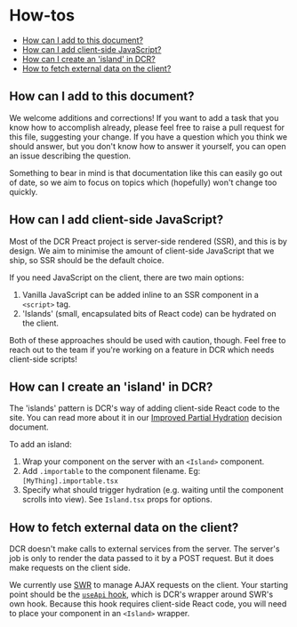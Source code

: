 # How-tos

<!-- START doctoc generated TOC please keep comment here to allow auto update -->
<!-- DON'T EDIT THIS SECTION, INSTEAD RE-RUN doctoc TO UPDATE -->
<!-- Automatically created by running `pnpm createtoc` in a pre-commit hook -->

-   [How can I add to this document?](#how-can-i-add-to-this-document)
-   [How can I add client-side JavaScript?](#how-can-i-add-client-side-javascript)
-   [How can I create an 'island' in DCR?](#how-can-i-create-an-island-in-dcr)
-   [How to fetch external data on the client?](#how-to-fetch-external-data-on-the-client)

<!-- END doctoc generated TOC please keep comment here to allow auto update -->

## How can I add to this document?

We welcome additions and corrections! If you want to add a task that you know
how to accomplish already, please feel free to raise a pull request for this
file, suggesting your change. If you have a question which you think we should
answer, but you don't know how to answer it yourself, you can open an issue
describing the question.

Something to bear in mind is that documentation like this can easily go out of
date, so we aim to focus on topics which (hopefully) won't change too quickly.

## How can I add client-side JavaScript?

Most of the DCR Preact project is server-side rendered (SSR), and this is by design.
We aim to minimise the amount of client-side JavaScript that we ship, so SSR
should be the default choice.

If you need JavaScript on the client, there are two main options:

1. Vanilla JavaScript can be added inline to an SSR component in a `<script>` tag.
2. 'Islands' (small, encapsulated bits of React code) can be hydrated on the
   client.

Both of these approaches should be used with caution, though. Feel free to reach
out to the team if you're working on a feature in DCR which needs client-side scripts!

## How can I create an 'island' in DCR?

The 'islands' pattern is DCR's way of adding client-side React code to the site.
You can read more about it in our
[Improved Partial Hydration](architecture/027-better-partial-hydration.md)
decision document.

To add an island:

1. Wrap your component on the server with an `<Island>` component.
2. Add `.importable` to the component filename. Eg: `[MyThing].importable.tsx`
3. Specify what should trigger hydration (e.g. waiting until the component
   scrolls into view). See `Island.tsx` props for options.

## How to fetch external data on the client?

DCR doesn't make calls to external services from the server. The server's job is only to
render the data passed to it by a POST request. But it does make requests on the client side.

We currently use [SWR](https://swr.vercel.app/) to manage AJAX requests on the
client. Your starting point should be the [`useApi` hook](../../src/web/lib/useApi.tsx),
which is DCR's wrapper around SWR's own hook. Because this hook requires
client-side React code, you will need to place your component in an `<Island>` wrapper.
